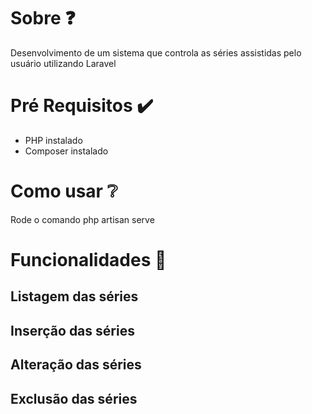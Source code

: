 # Sobre ❓
  Desenvolvimento de um sistema que controla as séries assistidas pelo usuário utilizando Laravel

# Pré Requisitos ✔️
- PHP instalado
- Composer instalado

# Como usar ❔
  Rode o comando php artisan serve
  
# Funcionalidades 🎇
## Listagem das séries
## Inserção das séries
## Alteração das séries
## Exclusão das séries
